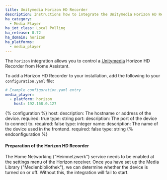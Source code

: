 ```yaml
---
title: Unitymedia Horizon HD Recorder
description: Instructions how to integrate the Unitymedia Horizon HD Recorder into Home Assistant.
ha_category:
  - Media Player
ha_iot_class: Local Polling
ha_release: 0.72
ha_domain: horizon
ha_platforms:
  - media_player
---
```


The `horizon` integration allows you to control a [Unitymedia](https://www.unitymedia.de) Horizon HD Recorder from Home Assistant.

To add a Horizon HD Recorder to your installation, add the following to your `configuration.yaml` file:

```yaml
# Example configuration.yaml entry
media_player:
  - platform: horizon
    host: 192.168.0.127
```

{% configuration %}
  host:
    description: The hostname or address of the device.
    required: true
    type: string
  port:
    description: The port of the device to connect to.
    required: false
    type: integer
  name:
    description: The name of the device used in the frontend.
    required: false
    type: string
{% endconfiguration %}


#### Preparation of the Horizon HD Recorder

The Home Networking ("Heimnetzwerk") service needs to be enabled at the settings menu of the Horizon receiver. Once you have set up the Media Library ("Medienbibliothek"), we can determine whether the device is turned on or off. Without this, the integration will fail to start.
